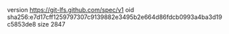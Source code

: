version https://git-lfs.github.com/spec/v1
oid sha256:e7d17cff1259797307c9139882e3495b2e664d86fdcb0993a4ba3d19c5853de8
size 2847
